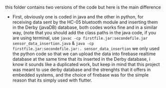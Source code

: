 this folder contains two versions of the code but here is the main difference

  - First, obviously one is coded in java and the other in python, for receiving data sent by the HC-05 bluetooth module
and inserting them in the Derby (javaDB) database, both codes works fine and in a similar way, (note that you should add the class paths in the java
code, if you are using terminal, use `javac -cp firstfile.jar:secondefile.jar sensor_data_insertion.java` & 
                                     `java -cp firstfile.jar:secondefile.jar:. sensor_data_insertion`
we only used the python code so that we can upload the data into firebase realtime database at the same time that
its inserted in the Derby database, i know it sounds like a duplicated work, but keep in mind that this project was meant to use
derby database and the strenghts that it offers in embedded systems, and the choice of firebase was for the simple reason that 
its simply used with flutter.
